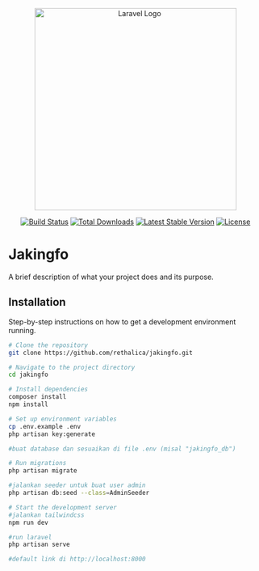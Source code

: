 <p align="center"><a href="https://laravel.com" target="_blank"><img src="https://raw.githubusercontent.com/laravel/art/master/logo-lockup/5%20SVG/2%20CMYK/1%20Full%20Color/laravel-logolockup-cmyk-red.svg" width="400" alt="Laravel Logo"></a></p>

<p align="center">
<a href="https://github.com/laravel/framework/actions"><img src="https://github.com/laravel/framework/workflows/tests/badge.svg" alt="Build Status"></a>
<a href="https://packagist.org/packages/laravel/framework"><img src="https://img.shields.io/packagist/dt/laravel/framework" alt="Total Downloads"></a>
<a href="https://packagist.org/packages/laravel/framework"><img src="https://img.shields.io/packagist/v/laravel/framework" alt="Latest Stable Version"></a>
<a href="https://packagist.org/packages/laravel/framework"><img src="https://img.shields.io/packagist/l/laravel/framework" alt="License"></a>
</p>

# Jakingfo

A brief description of what your project does and its purpose.

## Installation
Step-by-step instructions on how to get a development environment running.

```bash
# Clone the repository
git clone https://github.com/rethalica/jakingfo.git

# Navigate to the project directory
cd jakingfo

# Install dependencies
composer install
npm install

# Set up environment variables
cp .env.example .env
php artisan key:generate

#buat database dan sesuaikan di file .env (misal "jakingfo_db")

# Run migrations
php artisan migrate

#jalankan seeder untuk buat user admin
php artisan db:seed --class=AdminSeeder

# Start the development server
#jalankan tailwindcss
npm run dev

#run laravel
php artisan serve

#default link di http://localhost:8000
